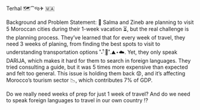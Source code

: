 Terhal 🗺️⁀જ✈︎ 🇲🇦

Background and Problem Statement: 💢
Salma and Zineb are planning to visit 5 Moroccan cities during their 1-week vacation ⏳, but the real challenge is the planning process. They’ve learned that for every week of travel, they need 3 weeks of planing, from finding the best spots to visit to understanding transportation options ˚˖𓍢ִ໋🍃˚.⛰️⋆☁️. Yet, they only speak DARIJA, which makes it hard for them to search in foreign languages. They tried consulting a guide, but it was 5 times more expensive than expected and felt too general. This issue is holding them back 😟, and it’s affecting Morocco’s tourism sector 📉, which contributes 7% of GDP.

Do we really need weeks of prep for just 1 week of travel? And do we need to speak foreign languages to travel in our own country ⁉️


